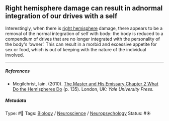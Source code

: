 ## Right hemisphere damage can result in adnormal integration of our drives with a self

Interestingly, when there is [right hemisphere](Right%20hemisphere.md) damage, there appears to be a removal of the normal integration of self with body: the body is reduced to a compendium of drives that are no longer integrated with the personality of the body's ‘owner’. This can result in a morbid and excessive appetite for sex or food, which is out of keeping with the nature of the individual involved.

---

##### References

* Mcgilchrist, Iain. (2010). [The Master and His Emissary Chapter 2 What Do the Hemispheres Do](The%20Master%20and%20His%20Emissary%20Chapter%202%20What%20Do%20the%20Hemispheres%20Do.md) (p. 135). London, UK: *Yale University Press.*

##### Metadata

Type: #🔴 
Tags: [Biology]() / [Neuroscience](Neuroscience.md) / [Neuropsychology](Neuropsychology.md) 
Status: #☀️ 
